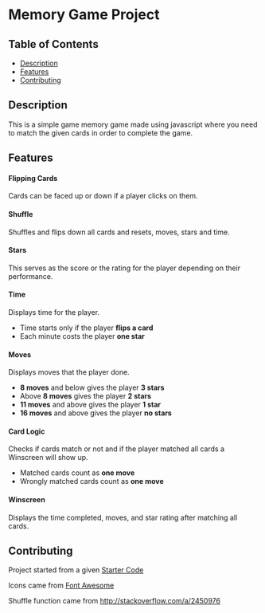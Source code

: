 # Memory Game Project

## Table of Contents

* [Description](#Description)
* [Features](#Features)
* [Contributing](#contributing)

## Description

This is a simple game memory game made using javascript where you need to match the given cards in order to complete the game.

## Features

#### Flipping Cards

Cards can be faced up or down if a player clicks on them.

#### Shuffle

Shuffles and flips down all cards and resets, moves, stars and time.

#### Stars

This serves as the score or the rating for the player depending on their performance.

#### Time

Displays time for the player.

- Time starts only if the player **flips a card**
- Each minute costs the player **one star**

#### Moves

Displays moves that the player done.

- **8 moves** and below gives the player **3 stars**
- Above **8 moves** gives the player **2 stars**
- **11 moves** and above gives the player **1 star**
- **16 moves** and above gives the player **no stars**

#### Card Logic

Checks if cards match or not and if the player matched all cards a Winscreen will show up.

- Matched cards count as **one move**
- Wrongly matched cards count as **one move**

#### Winscreen

Displays the time completed, moves, and star rating after matching all cards.

## Contributing

Project started from a given [Starter Code](https://github.com/udacity/fend-project-memory-game)

Icons came from [Font Awesome](https://fontawesome.com/)

Shuffle function came from http://stackoverflow.com/a/2450976
